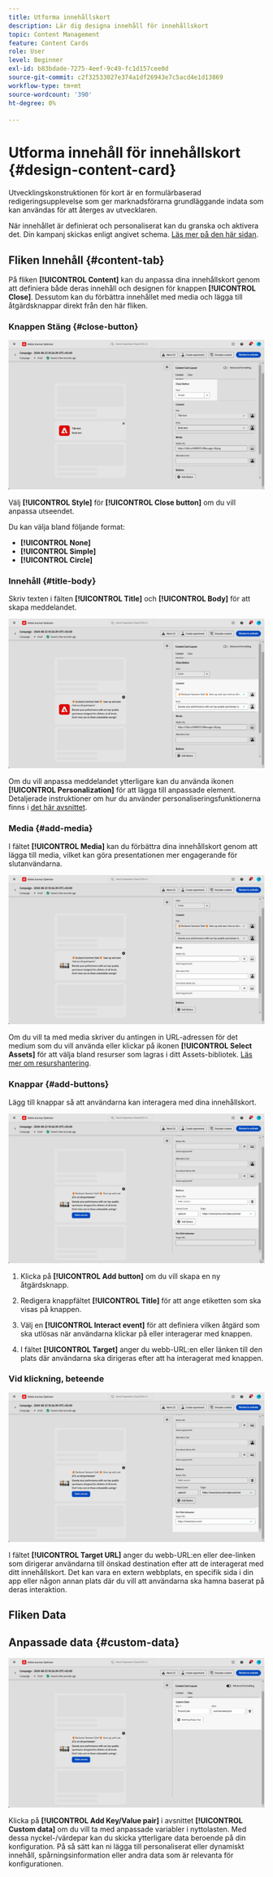 ```yaml
---
title: Utforma innehållskort
description: Lär dig designa innehåll för innehållskort
topic: Content Management
feature: Content Cards
role: User
level: Beginner
exl-id: b83bdade-7275-4eef-9c49-fc1d157cee0d
source-git-commit: c2f32533027e374a1df26943e7c5acd4e1d13869
workflow-type: tm+mt
source-wordcount: '390'
ht-degree: 0%

---
```


# Utforma innehåll för innehållskort {#design-content-card}

Utvecklingskonstruktionen för kort är en formulärbaserad redigeringsupplevelse som ger marknadsförarna grundläggande indata som kan användas för att återges av utvecklaren.

När innehållet är definierat och personaliserat kan du granska och aktivera det. Din kampanj skickas enligt angivet schema. [Läs mer på den här sidan](../campaigns/review-activate-campaign.md).

## Fliken Innehåll {#content-tab}

På fliken **[!UICONTROL Content]** kan du anpassa dina innehållskort genom att definiera både deras innehåll och designen för knappen **[!UICONTROL Close]**. Dessutom kan du förbättra innehållet med media och lägga till åtgärdsknappar direkt från den här fliken.

### Knappen Stäng {#close-button}

![](assets/content-card-design-1.png)

Välj **[!UICONTROL Style]** för **[!UICONTROL Close button]** om du vill anpassa utseendet.

Du kan välja bland följande format:

* **[!UICONTROL None]**
* **[!UICONTROL Simple]**
* **[!UICONTROL Circle]**

### Innehåll {#title-body}

Skriv texten i fälten **[!UICONTROL Title]** och **[!UICONTROL Body]** för att skapa meddelandet.

![](assets/content-card-design-2.png)

Om du vill anpassa meddelandet ytterligare kan du använda ikonen **[!UICONTROL Personalization]** för att lägga till anpassade element. Detaljerade instruktioner om hur du använder personaliseringsfunktionerna finns i [det här avsnittet](../personalization/personalize.md).

<!--
+++More options with advanced formatting

If the **[!UICONTROL Advanced formatting mode]** is switched on, you can choose for your **[!UICONTROL Header]** and **[!UICONTROL Body]**:

* the **[!UICONTROL Font]**
* the **[!UICONTROL Pt size]**
* the **[!UICONTROL Font Color]**
* the **[!UICONTROL Alignment]**
+++
-->

### Media {#add-media}

I fältet **[!UICONTROL Media]** kan du förbättra dina innehållskort genom att lägga till media, vilket kan göra presentationen mer engagerande för slutanvändarna.

![](assets/content-card-design-3.png)

Om du vill ta med media skriver du antingen in URL-adressen för det medium som du vill använda eller klickar på ikonen **[!UICONTROL Select Assets]** för att välja bland resurser som lagras i ditt Assets-bibliotek. [Läs mer om resurshantering](../integrations/assets.md).

<!--
+++More options with advanced formatting

If the **[!UICONTROL Advanced formatting mode]** is switched on, you can add an **[!UICONTROL Alternative text]** for screen reading applications and another asset in the **[!UICONTROL Dark Mode Media URL]** field.

+++
-->

### Knappar {#add-buttons}

Lägg till knappar så att användarna kan interagera med dina innehållskort.

![](assets/content-card-design-4.png)

1. Klicka på **[!UICONTROL Add button]** om du vill skapa en ny åtgärdsknapp.

1. Redigera knappfältet **[!UICONTROL Title]** för att ange etiketten som ska visas på knappen.

1. Välj en **[!UICONTROL Interact event]** för att definiera vilken åtgärd som ska utlösas när användarna klickar på eller interagerar med knappen.

1. I fältet **[!UICONTROL Target]** anger du webb-URL:en eller länken till den plats där användarna ska dirigeras efter att ha interagerat med knappen.

<!--
+++More options with advanced formatting

If the **[!UICONTROL Advanced formatting mode]** is switched on, you can choose for your **[!UICONTROL Buttons]**:

* the **[!UICONTROL Font]**
* the **[!UICONTROL Pt size]**
* the **[!UICONTROL Font Color]**
* the **[!UICONTROL Alignment]**

+++
-->

### Vid klickning, beteende

![](assets/content-card-design-5.png)

I fältet **[!UICONTROL Target URL]** anger du webb-URL:en eller dee-linken som dirigerar användarna till önskad destination efter att de interagerat med ditt innehållskort. Det kan vara en extern webbplats, en specifik sida i din app eller någon annan plats där du vill att användarna ska hamna baserat på deras interaktion.

## Fliken Data

## Anpassade data {#custom-data}

![](assets/content-card-design-6.png)

Klicka på **[!UICONTROL Add Key/Value pair]** i avsnittet **[!UICONTROL Custom data]** om du vill ta med anpassade variabler i nyttolasten. Med dessa nyckel-/värdepar kan du skicka ytterligare data beroende på din konfiguration. På så sätt kan ni lägga till personaliserat eller dynamiskt innehåll, spårningsinformation eller andra data som är relevanta för konfigurationen.

